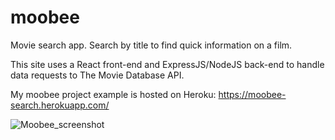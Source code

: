 # moobee

Movie search app. Search by title to find quick information on a film.

This site uses a React front-end and ExpressJS/NodeJS back-end to handle data requests to The Movie Database API.

My moobee project example is hosted on Heroku: https://moobee-search.herokuapp.com/

![Moobee_screenshot](https://user-images.githubusercontent.com/46210616/127698273-57edcda8-d826-4caa-8e0e-43204b3b7e0f.jpg)
